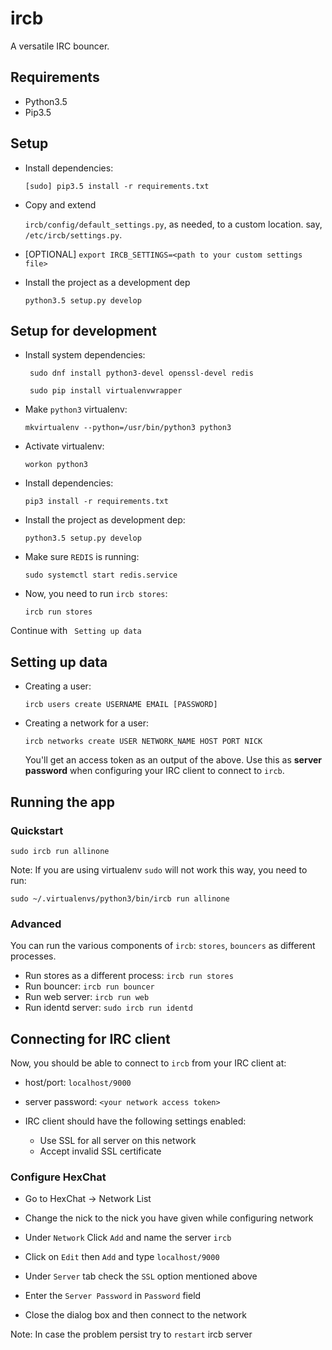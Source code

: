 
# ircb

A versatile IRC bouncer.

## Requirements

- Python3.5
- Pip3.5


## Setup

- Install dependencies:

    ``[sudo] pip3.5 install -r requirements.txt``

- Copy and extend

    ``ircb/config/default_settings.py``, as needed,     to a custom location. say, ``/etc/ircb/settings.py``.

- [OPTIONAL] ``export IRCB_SETTINGS=<path to your custom settings file>``

- Install the project as a development dep

    ``python3.5 setup.py develop``

## Setup for development

- Install system dependencies:

    `` sudo dnf install python3-devel openssl-devel redis``

    `` sudo pip install virtualenvwrapper``

- Make `python3` virtualenv:

    ``mkvirtualenv --python=/usr/bin/python3 python3``

- Activate virtualenv:

    ``workon python3``

- Install dependencies:

    ``pip3 install -r requirements.txt``

- Install the project as development dep:

    ``python3.5 setup.py develop``

- Make sure `REDIS` is running:

    ``sudo systemctl start redis.service``

- Now, you need to run ``ircb stores``:

    ``ircb run stores``

Continue with `` Setting up data``

## Setting up data
- Creating a user:
  ```
  ircb users create USERNAME EMAIL [PASSWORD]
  ```

- Creating a network for a user:
  ```
  ircb networks create USER NETWORK_NAME HOST PORT NICK
  ```
  You'll get an access token as an output of the above. Use this as
  **server password** when configuring your IRC client to connect to ``ircb``.

## Running the app

### Quickstart
```
sudo ircb run allinone

```

Note: If you are using virtualenv `sudo` will not work this way, you need to
run:

```
sudo ~/.virtualenvs/python3/bin/ircb run allinone

```
### Advanced

You can run the various components of ``ircb``: ``stores``, ``bouncers`` as
different processes.

- Run stores as a different process: ``ircb run stores``
- Run bouncer: ``ircb run bouncer``
- Run web server: ``ircb run web``
- Run identd server: ``sudo ircb run identd``

## Connecting for IRC client

Now, you should be able to connect to ``ircb`` from your IRC client at:

- host/port: ``localhost/9000``

- server password: ``<your network access token>``

- IRC client should have the following settings enabled:

    * Use SSL for all server on this network
    * Accept invalid SSL certificate

### Configure HexChat

- Go to HexChat -> Network List

- Change the nick to the nick you have given while configuring network

- Under ``Network`` Click `Add` and name the server ``ircb``

- Click on `Edit` then `Add` and type `localhost/9000`

- Under ``Server`` tab check the ``SSL`` option mentioned above

- Enter the ``Server Password`` in `Password` field

- Close the dialog box and then connect to the network

Note: In case the problem persist try to ``restart`` ircb server
